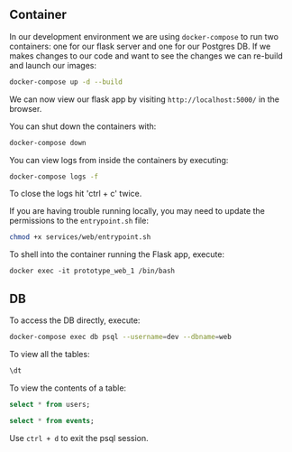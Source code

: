 
## Container

In our development environment we are using `docker-compose` to run two containers: one for our flask server and one for our Postgres DB. If we makes changes to our code and want to see the changes we can re-build and launch our images:
``` Bash
docker-compose up -d --build 
```

We can now view our flask app by visiting `http://localhost:5000/` in the browser.


You can shut down the containers with:
``` Bash 
docker-compose down
```

You can view logs from inside the containers by executing:
``` Bash
docker-compose logs -f
```
To close the logs hit 'ctrl + c' twice.


If you are having trouble running locally, you may need to update the permissions to the `entrypoint.sh` file:
``` Bash
chmod +x services/web/entrypoint.sh
```

To shell into the container running the Flask app, execute:
```
docker exec -it prototype_web_1 /bin/bash
```

## DB

To access the DB directly, execute:
``` Bash
docker-compose exec db psql --username=dev --dbname=web
```

To view all the tables:
``` SQL
\dt
```

To view the contents of a table:
``` SQL
select * from users;

select * from events;
```

Use `ctrl + d` to exit the psql session.